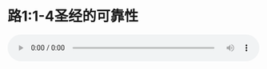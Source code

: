 # 路1:1-4圣经的可靠性

<audio style="width: 100%;" preload="false" controls controlslist="nodownload"><source src="http://file.simai.life/audio/mp3/old/12269.mp3" type="audio/mpeg">Your browser does not support the audio element.</audio>


